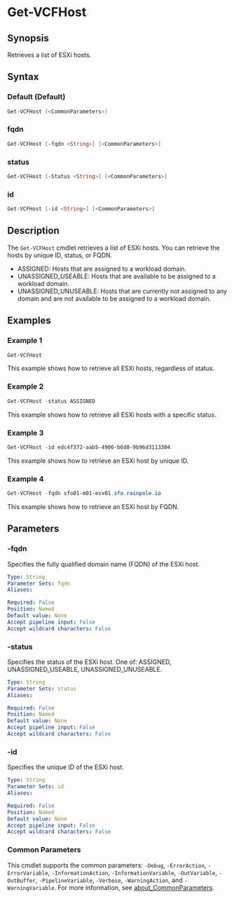 # Get-VCFHost

## Synopsis

Retrieves a list of ESXi hosts.

## Syntax

### Default (Default)

```powershell
Get-VCFHost [<CommonParameters>]
```

### fqdn

```powershell
Get-VCFHost [-fqdn <String>] [<CommonParameters>]
```

### status

```powershell
Get-VCFHost [-Status <String>] [<CommonParameters>]
```

### id

```powershell
Get-VCFHost [-id <String>] [<CommonParameters>]
```

## Description

The `Get-VCFHost` cmdlet retrieves a list of ESXi hosts. You can retrieve the hosts by unique ID, status, or FQDN.

- ASSIGNED: Hosts that are assigned to a workload domain.
- UNASSIGNED_USEABLE: Hosts that are available to be assigned to a workload domain.
- UNASSIGNED_UNUSEABLE: Hosts that are currently not assigned to any domain and are not available to be assigned to a workload domain.

## Examples

### Example 1

```powershell
Get-VCFHost
```

This example shows how to retrieve all ESXi hosts, regardless of status.

### Example 2

```powershell
Get-VCFHost -status ASSIGNED
```

This example shows how to retrieve all ESXi hosts with a specific status.

### Example 3

```powershell
Get-VCFHost -id edc4f372-aab5-4906-b6d8-9b96d3113304
```

This example shows how to retrieve an ESXi host by unique ID.

### Example 4

```powershell
Get-VCFHost -fqdn sfo01-m01-esx01.sfo.rainpole.io
```

This example shows how to retrieve an ESXi host by FQDN.

## Parameters

### -fqdn

Specifies the fully qualified domain name (FQDN) of the ESXi host.

```yaml
Type: String
Parameter Sets: fqdn
Aliases:

Required: False
Position: Named
Default value: None
Accept pipeline input: False
Accept wildcard characters: False
```

### -status

Specifies the status of the ESXi host. One of: ASSIGNED, UNASSIGNED_USEABLE, UNASSIGNED_UNUSEABLE.

```yaml
Type: String
Parameter Sets: status
Aliases:

Required: False
Position: Named
Default value: None
Accept pipeline input: False
Accept wildcard characters: False
```

### -id

Specifies the unique ID of the ESXi host.

```yaml
Type: String
Parameter Sets: id
Aliases:

Required: False
Position: Named
Default value: None
Accept pipeline input: False
Accept wildcard characters: False
```

### Common Parameters

This cmdlet supports the common parameters: `-Debug`, `-ErrorAction`, `-ErrorVariable`, `-InformationAction`, `-InformationVariable`, `-OutVariable`, `-OutBuffer`, `-PipelineVariable`, `-Verbose`, `-WarningAction`, and `-WarningVariable`. For more information, see [about_CommonParameters](http://go.microsoft.com/fwlink/?LinkID=113216).

